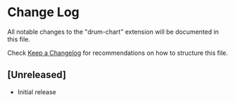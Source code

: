 # Change Log

All notable changes to the "drum-chart" extension will be documented in this file.

Check [Keep a Changelog](http://keepachangelog.com/) for recommendations on how to structure this file.

## [Unreleased]

- Initial release